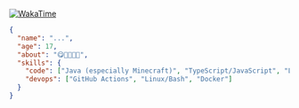 [![WakaTime](https://wakatime.com/badge/user/69fd3683-b43c-4d11-b4e4-0b81a85adc74.svg)](https://wakatime.com/@69fd3683-b43c-4d11-b4e4-0b81a85adc74)

```json
{
  "name": "...",
  "age": 17,
  "about": "😋🤡🎉🎉🎉",
  "skills": {
    "code": ["Java (especially Minecraft)", "TypeScript/JavaScript", "Lua/gLua", "Python", "Rust (used to, not skilled enough)"],
    "devops": ["GitHub Actions", "Linux/Bash", "Docker"]
  }
}
```